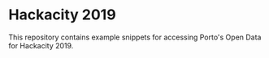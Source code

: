# Hackacity 2019
This repository contains example snippets for accessing Porto's Open Data for Hackacity 2019.
